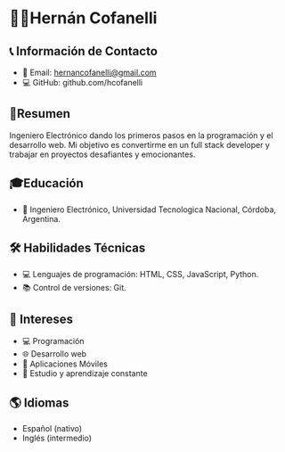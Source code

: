 # 🙋‍♂️Hernán Cofanelli
##  📞 Información de Contacto

- 📧 Email: hernancofanelli@gmail.com
- 💻 GitHub: github.com/hcofanelli
## 📄Resumen
Ingeniero Electrónico dando los primeros pasos en la programación y el desarrollo web. Mi objetivo es convertirme en un full stack developer y trabajar en proyectos desafiantes y emocionantes. 

## 🎓Educación
- 🏫 Ingeniero Electrónico, Universidad Tecnologica Nacional, Córdoba, Argentina.
## 🛠️ Habilidades Técnicas
- 💻 Lenguajes de programación: HTML, CSS, JavaScript, Python.
- 📚 Control de versiones: Git.
## 👀 Intereses
- 💻 Programación
- 🌐 Desarrollo web
- 📱 Aplicaciones Móviles
- 📖 Estudio y aprendizaje constante
## 🌎 Idiomas
- Español (nativo)
- Inglés (intermedio)
